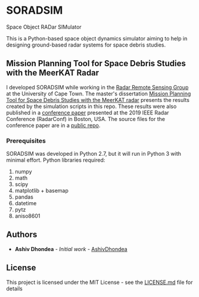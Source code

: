 # SORADSIM
Space Object RADar SIMulator

This is a Python-based space object dynamics simulator aiming to help in designing ground-based radar systems for space debris studies.

## Mission Planning Tool for Space Debris Studies with the MeerKAT Radar
I developed SORADSIM while working in the [Radar Remote Sensing Group](http://www.rrsg.uct.ac.za/) at the University of Cape Town. The master's dissertation [Mission Planning Tool for Space Debris Studies with the MeerKAT radar](https://open.uct.ac.za/handle/11427/29617) presents the results created by the simulation scripts in this repo. These results were also published in a [conference paper](https://ieeexplore.ieee.org/document/8835735) presented at the 2019 IEEE Radar Conference (RadarConf) in Boston, USA. The source files for the conference paper are in a [public repo](https://github.com/AshivDhondea/ashiv_2019_radar_conf).

### Prerequisites
SORADSIM was developed in Python 2.7, but it will run in Python 3 with minimal effort.
Python libraries required:
1. numpy
2. math
3. scipy
4. matplotlib + basemap
5. pandas
6. datetime
7. pytz
8. aniso8601

## Authors

* **Ashiv Dhondea** - *Initial work* - [AshivDhondea](https://github.com/AshivDhondea)

## License

This project is licensed under the MIT License - see the [LICENSE.md](LICENSE.md) file for details

